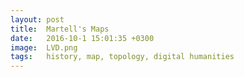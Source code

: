 ```yaml
---
layout: post
title:  Martell's Maps
date:   2016-10-1 15:01:35 +0300
image:  LVD.png
tags:   history, map, topology, digital humanities
---
```

